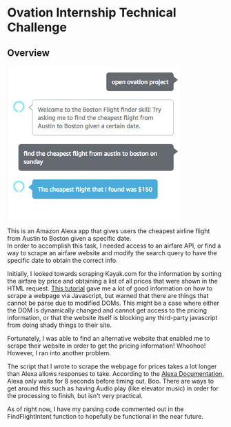 # Ovation Internship Technical Challenge

## Overview

![Demo Picture](demo.png)

This is an Amazon Alexa app that gives users the cheapest airline flight from Austin to Boston given a specific date.  
In order to accomplish this task, I needed access to an airfare API, or find a way to scrape an airfare website and modify the search query to have the specific date to obtain the correct info.

Initially, I looked towards scraping Kayak.com for the information by sorting the airfare by price and obtaining a list of all prices that were shown in the HTML request. [This tutorial](https://codeburst.io/an-introduction-to-web-scraping-with-node-js-1045b55c63f7) gave me a lot of good information on how to scrape a webpage via Javascript, but warned that there are things that cannot be parse due to modified DOMs. This might be a case where either the DOM is dynamically changed and cannot get access to the pricing information, or that the website itself is blocking any third-party javascript from doing shady things to their site.  

Fortunately, I was able to find an alternative website that enabled me to scrape their website in order to get the pricing information! Whoohoo! However, I ran into another problem.  

The script that I wrote to scrape the webpage for prices takes a lot longer than Alexa allows responses to take. According to the [Alexa Documentation](https://developer.amazon.com/docs/device-apis/alexa-interface.html#response), Alexa only waits for 8 seconds before timing out. Boo. There are ways to get around this such as having Audio play (like elevator music) in order for the processing to finish, but isn't very practical.

As of right now, I have my parsing code commented out in the FindFlightIntent function to hopefully be functional in the near future.
